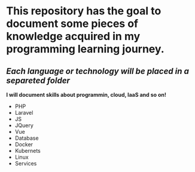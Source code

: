 # This repository has the goal to document some pieces of knowledge acquired in my programming learning journey.
## _Each language or technology will be placed in a separeted folder_


**I will document skills about programmin, cloud, IaaS and so on!**
 - PHP
 - Laravel
 - JS
 - JQuery
 - Vue
 - Database
 - Docker
 - Kubernets
 - Linux
 - Services